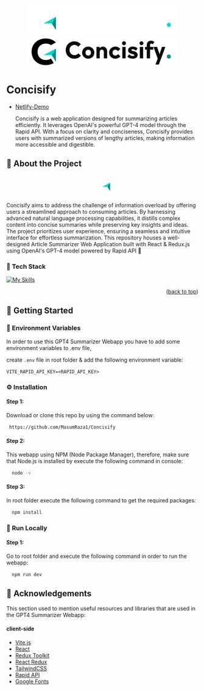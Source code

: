 <a name="readme-top"></a>
<div align="center">

  ![logo](https://github.com/MasumRaza1/50days-web/blob/main/concisify-darkmode.svg#gh-dark-mode-only)
  ![logo](https://github.com/MasumRaza1/Concisify/blob/main/src/assets/logo.svg#gh-light-mode-only)
  </div>
 
  <h1>Concisify</h1>
  
- [Netlify-Demo](https://65faaec1febdb85033e866a4--cute-gecko-5ced61.netlify.app/)
  
  <p>
   Concisify is a web application designed for summarizing articles efficiently. It leverages OpenAI's powerful GPT-4 model through the Rapid API. With a focus on clarity and conciseness, Concisify provides users with summarized versions of lengthy articles, making information more accessible and digestible.
  </p>



<!-- About the Project -->
## :star2: About the Project

<div align="center">
  <img src="https://github.com/MasumRaza1/50days-web/blob/main/icon-light.png" height="auto" width="50px"/>
</div>
<br />
Concisify aims to address the challenge of information overload by offering users a streamlined approach to consuming articles. By harnessing advanced natural language processing capabilities, it distills complex content into concise summaries while preserving key insights and ideas. The project prioritizes user experience, ensuring a seamless and intuitive interface for effortless summarization.
This repository houses a well-designed Article Summarizer Web Application built with React & Redux.js using OpenAI's GPT-4 model powered by Rapid API 🤖


<!-- TechStack -->
### :space_invader: Tech Stack

[![My Skills](https://skillicons.dev/icons?i=vite,react,tailwind,redux)](https://skillicons.dev)

<p align="right">(<a href="#readme-top">back to top</a>)</p>

<!-- Getting Started -->
## :toolbox: Getting Started

<!-- ENV VARIABLES -->
### :key: Environment Variables

In order to use this GPT4 Summarizer Webapp you have to add some environment variables to .env file,

create `.env` file in root folder & add the following environment variable:
```env
VITE_RAPID_API_KEY=<RAPID_API_KEY>
```

<!-- Installation -->
### :gear: Installation

#### Step 1:
Download or clone this repo by using the command below:

```bash
 https://github.com/MasumRaza1/Concisify
```

#### Step 2:

This webapp using NPM (Node Package Manager), therefore, make sure that Node.js is installed by execute the following command in console:

```bash
  node -v
```

#### Step 3:

In root folder execute the following command to get the required packages:

```bash
  npm install
```

<!-- Run Locally -->
### :running: Run Locally

#### Step 1:

Go to root folder and execute the following command in order to run the webapp:

```bash
  npm run dev
```

<!-- Acknowledgments -->
## :gem: Acknowledgements

This section used to mention useful resources and libraries that are used in the GPT4 Summarizer Webapp:

#### client-side

- [Vite.js](https://vitejs.dev/)
- [React](https://react.dev/)
- [Redux Toolkit](https://redux-toolkit.js.org/)
- [React Redux](https://react-redux.js.org/)
- [TailwindCSS](https://tailwindcss.com/)
- [Rapid API](https://rapidapi.com/)
- [Google Fonts](https://fonts.google.com/)



